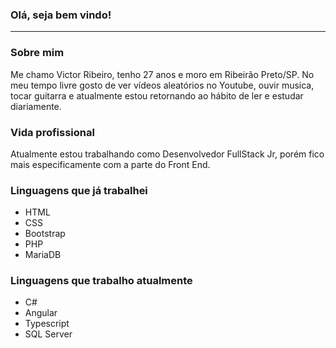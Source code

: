 ### Olá, seja bem vindo!
---
### Sobre mim
Me chamo Victor Ribeiro, tenho 27 anos e moro em Ribeirão Preto/SP. No meu tempo livre gosto de ver vídeos aleatórios no Youtube, ouvir musica, tocar guitarra e atualmente estou retornando ao hábito de ler e estudar diariamente.

### Vida profissional
Atualmente estou trabalhando como Desenvolvedor FullStack Jr, porém fico mais especificamente com a parte do Front End.

### Linguagens que já trabalhei
* HTML
* CSS
* Bootstrap
* PHP
* MariaDB

### Linguagens que trabalho atualmente
* C#
* Angular
* Typescript
* SQL Server




